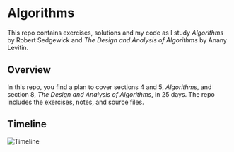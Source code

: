 # Algorithms
This repo contains exercises, solutions and my code as I study _Algorithms_ by Robert Sedgewick and _The Design and Analysis of Algorithms_ by Anany Levitin.

## Overview
In this repo, you find a plan to cover sections 4 and 5, _Algorithms_, and section 8, _The Design and Analysis of Algorithms_, in 25 days. The repo includes the exercises, notes,
and source files. 

## Timeline
![Timeline](https://mermaid.ink/img/pako:eNqVVstu2zoQ_ZWBNt00QO0mt612iZ1cGH0FcdpsvJmIY4kIRapDKrFR9N87ZOziJmSMXq0M6XAeZ84c-mfVOEVVXQXdk9GWVryyIE_QwRCcmtaxDl3v9-_jM8ctTGr4ZpVmagIp-Jdx6DLMtIb5YcTbGj5rq_uxh-WA1mrbwjUTZcDjGpad40A-wCWGPNLJf1-kR06MzG60StJfUaudLWCuXMAQ035ltO3TxDvIzI3sCZZNR2oUUhaLUhz5ZhXaIHBrpedn6WKN_zw_V8OXsb8lBrfeH5NaZ64fnCUbPGgLp_Yw0Y9x0nv4jkarRGCOuHGs4BMqRZx_vKLGWR94bAIshA5i5G0Ok1lJdTKC4Pb1ikQMXDot1T5v912hXQoPju9gTkYA16I5yEHLB93DwsKV9nEwNxhKJc86wiHK4cLothOubjoRqhT4EZbBDXk1R-8ltDP3BF-V2hN_ye7WUC7vD4INHNMvRXUeMvm_qYVnnQt1Mom6u_W7w4TcdBlmGhlvR4MM55uByXtRSx5KtmOOAZMgdqAMc5wzs-gHaUn0kyqUFmmtNy-oYk5etyIyYeTUql29SSs-5X5BRzvc001I9ZwcTQoyj4yfb4gb7QuUFYRy3Um5cIZeN3IQY0f-UNhC1PelqAQfLQ4em7v96AGl78_UO97CxWjT4v7fVB8K-EEcFQ2caSurtCesPIRDsadvCiNA9h0a88qn4i-M2yr5XTbrv0gxObDpM6P72yTlgJoLkS_Fc6xi18uk_gi_gJu5GLKLJltIh5t0CchMVPQgCYTMWLCgTy66tLiUbZgwGUTMSj9Gsg2VymO5ymSmcP5jlHkkcEzQZzRMX84mG9hLiIOZziIwWZq449m4TbNZktij-JHo7UZGI4GcUe7BHuSncMOIdpHbvPDdxluxSEN4_zioOIGsu7d_xWW8W6P3ooxE4mwKjqG9XBCPM9qTURj3udIhYbFMllypQfbbmOK25e4Y62m6UmPHR9OTUoR7TQ9pBo2L9hEI3p2AXsurLRhah3jm-bn9u-p11RP3qJX8NfoZMasqdGKqq6qWnwr5blWt7C_B4Rjccmubqpbrk15X46DkwpprbBn7ql6j8fTrN4sbtkU?type=png)
